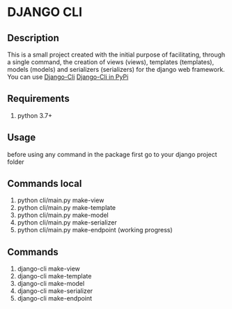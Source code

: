 # DJANGO CLI

## Description

This is a small project created with the initial purpose of facilitating, through a single command, the creation of views (views), templates (templates), models (models) and serializers (serializers) for the django web framework.
You can use
[Django-Cli](https://github.com/wdavid73/django-cli)
[Django-Cli in PyPi](https://pypi.org/project/django-cli-g73/#description)

## Requirements

1. python 3.7+

## Usage

before using any command in the package first go to your django project folder

## Commands local

1. python cli/main.py make-view
2. python cli/main.py make-template
3. python cli/main.py make-model
4. python cli/main.py make-serializer
5. python cli/main.py make-endpoint (working progress)

## Commands

1. django-cli make-view
2. django-cli make-template
3. django-cli make-model
4. django-cli make-serializer
5. django-cli make-endpoint
